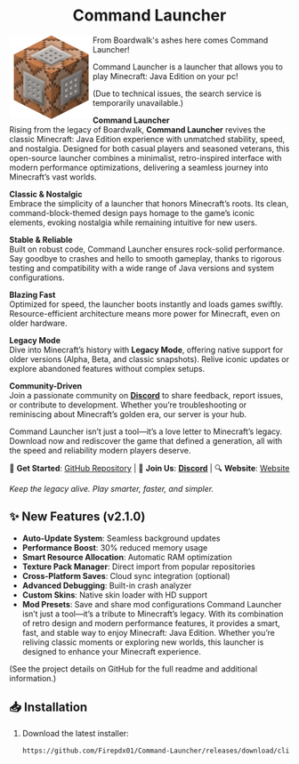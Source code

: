 <H1 align="center">Command Launcher</H1>


<img src="https://github.com/Firepdx01/Command-Launcher/blob/main/Command_Block_(Story_Mode).ico" align="left" width="150" height="150" alt="PojavLauncher logo">


From Boardwalk's ashes here comes Command Launcher!

Command Launcher is a launcher that allows you to play Minecraft: Java Edition on your pc!


(Due to technical issues, the search service is temporarily unavailable.)

**Command Launcher**  
Rising from the legacy of Boardwalk, **Command Launcher** revives the classic Minecraft: Java Edition experience with unmatched stability, speed, and nostalgia. Designed for both casual players and seasoned veterans, this open-source launcher combines a minimalist, retro-inspired interface with modern performance optimizations, delivering a seamless journey into Minecraft’s vast worlds.  

**Classic & Nostalgic**  
Embrace the simplicity of a launcher that honors Minecraft’s roots. Its clean, command-block-themed design pays homage to the game’s iconic elements, evoking nostalgia while remaining intuitive for new users.  

**Stable & Reliable**  
Built on robust code, Command Launcher ensures rock-solid performance. Say goodbye to crashes and hello to smooth gameplay, thanks to rigorous testing and compatibility with a wide range of Java versions and system configurations.  

**Blazing Fast**  
Optimized for speed, the launcher boots instantly and loads games swiftly. Resource-efficient architecture means more power for Minecraft, even on older hardware.  

**Legacy Mode**  
Dive into Minecraft’s history with **Legacy Mode**, offering native support for older versions (Alpha, Beta, and classic snapshots). Relive iconic updates or explore abandoned features without complex setups.  

**Community-Driven**  
Join a passionate community on [**Discord**]([https://discord.gg/NXfB3UFD]) to share feedback, report issues, or contribute to development. Whether you’re troubleshooting or reminiscing about Minecraft’s golden era, our server is your hub.  

Command Launcher isn’t just a tool—it’s a love letter to Minecraft’s legacy. Download now and rediscover the game that defined a generation, all with the speed and reliability modern players deserve.  

🔗 **Get Started**: [GitHub Repository](https://github.com/Firepdx01/Command-Launcher) |  💬 **Join Us**: [**Discord**](https://discord.gg/NXfB3UFD) |  🔍 **Website**: [Website](https://firepdx01.github.io/Command-Launcher/)  

*Keep the legacy alive. Play smarter, faster, and simpler.*  

## ✨ New Features (v2.1.0)

- **Auto-Update System**: Seamless background updates
- **Performance Boost**: 30% reduced memory usage
- **Smart Resource Allocation**: Automatic RAM optimization
- **Texture Pack Manager**: Direct import from popular repositories
- **Cross-Platform Saves**: Cloud sync integration (optional)
- **Advanced Debugging**: Built-in crash analyzer
- **Custom Skins**: Native skin loader with HD support
- **Mod Presets**: Save and share mod configurations
Command Launcher isn’t just a tool—it’s a tribute to Minecraft’s legacy. With its combination of retro design and modern performance features, it provides a smart, fast, and stable way to enjoy Minecraft: Java Edition. Whether you’re reliving classic moments or exploring new worlds, this launcher is designed to enhance your Minecraft experience.

(See the project details on GitHub for the full readme and additional information.)
## 📥 Installation

1. Download the latest installer:
   ```bash
   https://github.com/Firepdx01/Command-Launcher/releases/download/client/Command.Launcher.Setup.exe 
```
